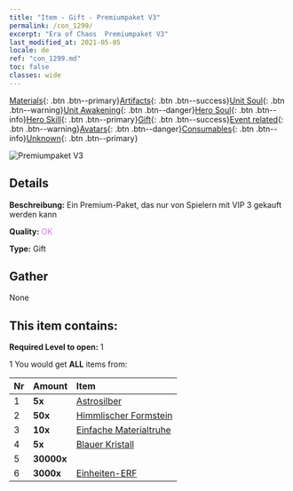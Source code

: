 ```yaml
---
title: "Item - Gift - Premiumpaket V3"
permalink: /con_1299/
excerpt: "Era of Chaos  Premiumpaket V3"
last_modified_at: 2021-05-05
locale: de
ref: "con_1299.md"
toc: false
classes: wide
---
```

 [Materials](/ItemsDE/){: .btn .btn--primary}[Artifacts](/ItemsDE/Artifacts/){: .btn .btn--success}[Unit Soul](/ItemsDE/UnitSoul/){: .btn .btn--warning}[Unit Awakening](/ItemsDE/UnitAwakening/){: .btn .btn--danger}[Hero Soul](/ItemsDE/HeroSoul/){: .btn .btn--info}[Hero Skill](/ItemsDE/HeroSkill/){: .btn .btn--primary}[Gift](/ItemsDE/Gift/){: .btn .btn--success}[Event related](/ItemsDE/Events/){: .btn .btn--warning}[Avatars](/ItemsDE/Avatars/){: .btn .btn--danger}[Consumables](/ItemsDE/Consumables/){: .btn .btn--info}[Unknown](/ItemsDE/Unknown/){: .btn .btn--primary}

 ![Premiumpaket V3](/images/t/i_905003.png)

## Details
 **Beschreibung:** Ein Premium-Paket, das nur von Spielern mit VIP 3 gekauft werden kann

 **Quality:** <span style="color: #DA70D6">OK</span>

 **Type:** Gift

## Gather

  None

## This item contains:

 **Required Level to open:** 1

 1 You would get **ALL** items  from:

  | Nr | Amount |     Item    |
  |:---|:-------|:------------|
  | 1 |  **5x** | [Astrosilber](/ItemsDE/con_969/) |  | 
  | 2 |  **50x** | [Himmlischer Formstein](/ItemsDE/art_188/) |  | 
  | 3 |  **10x** | [Einfache Materialtruhe](/ItemsDE/con_756/) |  | 
  | 4 |  **5x** | [Blauer Kristall](/ItemsDE/con_716/) |  | 
  | 5 |  **30000x** | <i class="fas fa-coins"/> |  | 
  | 6 |  **3000x** | [Einheiten-ERF](/ItemsDE/con_902/) |  | 
